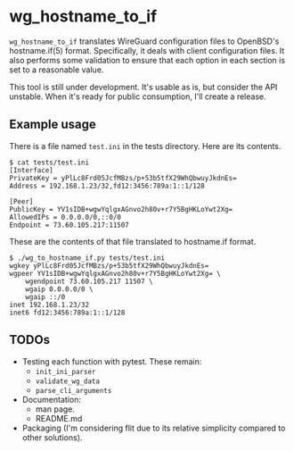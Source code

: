 # wg_hostname_to_if

`wg_hostname_to_if` translates WireGuard configuration files to
OpenBSD's hostname.if(5) format. Specifically, it deals with client
configuration files. It also performs some validation to ensure that
each option in each section is set to a reasonable value.

This tool is still under development. It's usable as is, but consider
the API unstable. When it's ready for public consumption, I'll
create a release.

## Example usage

There is a file named `test.ini` in the tests directory. Here are
its contents.

```shell
$ cat tests/test.ini
[Interface]
PrivateKey = yPlLc8Frd05JcfMBzs/p+53b5tfX29WhQbwuyJkdnEs=
Address = 192.168.1.23/32,fd12:3456:789a:1::1/128

[Peer]
PublicKey = YV1sIDB+wgwYqlgxAGnvo2h80v+r7Y5BgHKLoYwt2Xg=
AllowedIPs = 0.0.0.0/0,::0/0
Endpoint = 73.60.105.217:11507
```

These are the contents of that file translated to hostname.if format.

```shell
$ ./wg_to_hostname_if.py tests/test.ini
wgkey yPlLc8Frd05JcfMBzs/p+53b5tfX29WhQbwuyJkdnEs=
wgpeer YV1sIDB+wgwYqlgxAGnvo2h80v+r7Y5BgHKLoYwt2Xg= \
	wgendpoint 73.60.105.217 11507 \
	wgaip 0.0.0.0/0 \
	wgaip ::/0
inet 192.168.1.23/32
inet6 fd12:3456:789a:1::1/128
```

## TODOs

- Testing each function with pytest. These remain:
  - `init_ini_parser`
  - `validate_wg_data`
  - `parse_cli_arguments`
- Documentation:
  - man page.
  - README.md
- Packaging (I'm considering flit due to its relative simplicity
  compared to other solutions).
